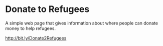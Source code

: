 Donate to Refugees
=======

A simple web page that gives information about where people can donate money to help refugees.

http://bit.ly/Donate2Refugees
